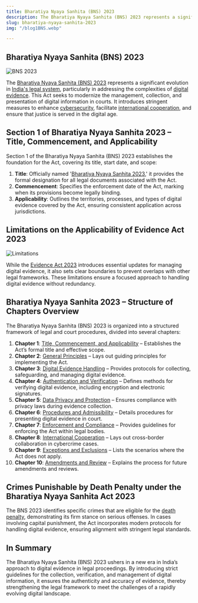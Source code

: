 ```yaml
---
title: Bharatiya Nyaya Sanhita (BNS) 2023
description: The Bharatiya Nyaya Sanhita (BNS) 2023 represents a significant evolution in India's legal system, particularly in addressing the complexities of digital evidence. This Act seeks to modernize the way digital information is managed, collected, and presented in courts. It introduces stringent measures to enhance cybersecurity, facilitate international cooperation, and ensure that justice is served in the digital era.
slug: bharatiya-nyaya-sanhita-2023
img: "/blog1BNS.webp"

---
```


## Bharatiya Nyaya Sanhita (BNS) 2023

![BNS 2023](/blog1BNS.webp)

The [Bharatiya Nyaya Sanhita (BNS) 2023](https://example.com/bns2023) represents a significant evolution in [India's legal system](https://example.com/indian-legal-system), particularly in addressing the complexities of [digital evidence](https://example.com/digital-evidence). This Act seeks to modernize the management, collection, and presentation of digital information in courts. It introduces stringent measures to enhance [cybersecurity](https://example.com/cybersecurity), facilitate [international cooperation](https://example.com/international-cooperation), and ensure that justice is served in the digital age.


## Section 1 of Bharatiya Nyaya Sanhita 2023 – Title, Commencement, and Applicability



Section 1 of the Bharatiya Nyaya Sanhita (BNS) 2023 establishes the foundation for the Act, covering its title, start date, and scope:

1. **Title**: Officially named '[Bharatiya Nyaya Sanhita 2023](https://example.com/bns2023-title),' it provides the formal designation for all legal documents associated with the Act.
2. **Commencement**: Specifies the enforcement date of the Act, marking when its provisions become legally binding.
3. **Applicability**: Outlines the territories, processes, and types of digital evidence covered by the Act, ensuring consistent application across jurisdictions.

## Limitations on the Applicability of Evidence Act 2023

![Limitations](/blog1BNS2.webp)

While the [Evidence Act 2023](https://example.com/evidence-act-2023) introduces essential updates for managing digital evidence, it also sets clear boundaries to prevent overlaps with other legal frameworks. These limitations ensure a focused approach to handling digital evidence without redundancy.


## Bharatiya Nyaya Sanhita 2023 – Structure of Chapters Overview


The Bharatiya Nyaya Sanhita (BNS) 2023 is organized into a structured framework of legal and court procedures, divided into several chapters:

1. **Chapter 1**: [Title, Commencement, and Applicability](https://www.instagram.com/mcyberacademy/) – Establishes the Act’s formal title and effective scope.
2. **Chapter 2**: [General Principles](http://youtube.com/channel/UCYgQk1T9VR_P78oNbq5J_jg) – Lays out guiding principles for implementing the Act.
3. **Chapter 3**: [Digital Evidence Handling](https://example.com/chapter3) – Provides protocols for collecting, safeguarding, and managing digital evidence.
4. **Chapter 4**: [Authentication and Verification](https://example.com/chapter4) – Defines methods for verifying digital evidence, including encryption and electronic signatures.
5. **Chapter 5**: [Data Privacy and Protection](https://example.com/chapter5) – Ensures compliance with privacy laws during evidence collection.
6. **Chapter 6**: [Procedures and Admissibility](https://example.com/chapter6) – Details procedures for presenting digital evidence in court.
7. **Chapter 7**: [Enforcement and Compliance](https://example.com/chapter7) – Provides guidelines for enforcing the Act within legal bodies.
8. **Chapter 8**: [International Cooperation](https://example.com/chapter8) – Lays out cross-border collaboration in cybercrime cases.
9. **Chapter 9**: [Exceptions and Exclusions](https://example.com/chapter9) – Lists the scenarios where the Act does not apply.
10. **Chapter 10**: [Amendments and Review](https://www.mcyberacademy.com/course/six-months-diploma-program-in-cyber-forensic) – Explains the process for future amendments and reviews.

## Crimes Punishable by Death Penalty under the Bharatiya Nyaya Sanhita Act 2023

The BNS 2023 identifies specific crimes that are eligible for the [death penalty](https://www.mcyberacademy.com/course/one-year-diploma-program-in-cybersecurity), demonstrating its firm stance on serious offenses. In cases involving capital punishment, the Act incorporates modern protocols for handling digital evidence, ensuring alignment with stringent legal standards.


## In Summary

The Bharatiya Nyaya Sanhita (BNS) 2023 ushers in a new era in India’s approach to digital evidence in legal proceedings. By introducing strict guidelines for the collection, verification, and management of digital information, it ensures the authenticity and accuracy of evidence, thereby strengthening the legal framework to meet the challenges of a rapidly evolving digital landscape.
